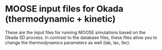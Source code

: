 # MOOSE input files for Okada (thermodynamic + kinetic)

These are the input files for running MOOSE simulations based on the Okada SD process. In contrast to the database files, these files allow you to change the thermodynamics parameters as well (lab, lac, lbc).